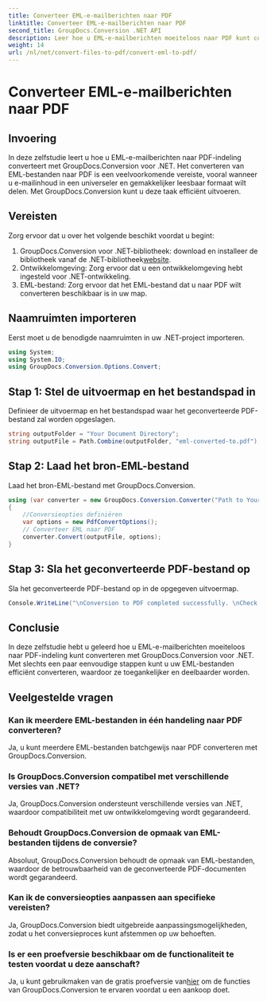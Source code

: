 ```yaml
---
title: Converteer EML-e-mailberichten naar PDF
linktitle: Converteer EML-e-mailberichten naar PDF
second_title: GroupDocs.Conversion .NET API
description: Leer hoe u EML-e-mailberichten moeiteloos naar PDF kunt converteren met GroupDocs.Conversion voor .NET.
weight: 14
url: /nl/net/convert-files-to-pdf/convert-eml-to-pdf/
---
```


# Converteer EML-e-mailberichten naar PDF

## Invoering
In deze zelfstudie leert u hoe u EML-e-mailberichten naar PDF-indeling converteert met GroupDocs.Conversion voor .NET. Het converteren van EML-bestanden naar PDF is een veelvoorkomende vereiste, vooral wanneer u e-mailinhoud in een universeler en gemakkelijker leesbaar formaat wilt delen. Met GroupDocs.Conversion kunt u deze taak efficiënt uitvoeren.
## Vereisten
Zorg ervoor dat u over het volgende beschikt voordat u begint:
1.  GroupDocs.Conversion voor .NET-bibliotheek: download en installeer de bibliotheek vanaf de .NET-bibliotheek[website](https://releases.groupdocs.com/conversion/net/).
2. Ontwikkelomgeving: Zorg ervoor dat u een ontwikkelomgeving hebt ingesteld voor .NET-ontwikkeling.
3. EML-bestand: Zorg ervoor dat het EML-bestand dat u naar PDF wilt converteren beschikbaar is in uw map.

## Naamruimten importeren
Eerst moet u de benodigde naamruimten in uw .NET-project importeren. 
```csharp
using System;
using System.IO;
using GroupDocs.Conversion.Options.Convert;
```
## Stap 1: Stel de uitvoermap en het bestandspad in
Definieer de uitvoermap en het bestandspad waar het geconverteerde PDF-bestand zal worden opgeslagen.
```csharp
string outputFolder = "Your Document Directory";
string outputFile = Path.Combine(outputFolder, "eml-converted-to.pdf");
```
## Stap 2: Laad het bron-EML-bestand
Laad het bron-EML-bestand met GroupDocs.Conversion.
```csharp
using (var converter = new GroupDocs.Conversion.Converter("Path to Your EML File"))
{
    //Conversieopties definiëren
    var options = new PdfConvertOptions();
    // Converteer EML naar PDF
    converter.Convert(outputFile, options);
}
```
## Stap 3: Sla het geconverteerde PDF-bestand op
Sla het geconverteerde PDF-bestand op in de opgegeven uitvoermap.
```csharp
Console.WriteLine("\nConversion to PDF completed successfully. \nCheck output in {0}", outputFolder);
```

## Conclusie
In deze zelfstudie hebt u geleerd hoe u EML-e-mailberichten moeiteloos naar PDF-indeling kunt converteren met GroupDocs.Conversion voor .NET. Met slechts een paar eenvoudige stappen kunt u uw EML-bestanden efficiënt converteren, waardoor ze toegankelijker en deelbaarder worden.
## Veelgestelde vragen
### Kan ik meerdere EML-bestanden in één handeling naar PDF converteren?
Ja, u kunt meerdere EML-bestanden batchgewijs naar PDF converteren met GroupDocs.Conversion.
### Is GroupDocs.Conversion compatibel met verschillende versies van .NET?
Ja, GroupDocs.Conversion ondersteunt verschillende versies van .NET, waardoor compatibiliteit met uw ontwikkelomgeving wordt gegarandeerd.
### Behoudt GroupDocs.Conversion de opmaak van EML-bestanden tijdens de conversie?
Absoluut, GroupDocs.Conversion behoudt de opmaak van EML-bestanden, waardoor de betrouwbaarheid van de geconverteerde PDF-documenten wordt gegarandeerd.
### Kan ik de conversieopties aanpassen aan specifieke vereisten?
Ja, GroupDocs.Conversion biedt uitgebreide aanpassingsmogelijkheden, zodat u het conversieproces kunt afstemmen op uw behoeften.
### Is er een proefversie beschikbaar om de functionaliteit te testen voordat u deze aanschaft?
 Ja, u kunt gebruikmaken van de gratis proefversie van[hier](https://releases.groupdocs.com/) om de functies van GroupDocs.Conversion te ervaren voordat u een aankoop doet.